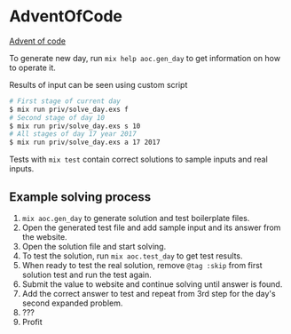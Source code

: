 # AdventOfCode

[Advent of code](https://adventofcode.com)

To generate new day, run `mix help aoc.gen_day` to get information on how to operate it.

Results of input can be seen using custom script

```bash
# First stage of current day
$ mix run priv/solve_day.exs f
# Second stage of day 10
$ mix run priv/solve_day.exs s 10
# All stages of day 17 year 2017
$ mix run priv/solve_day.exs a 17 2017
```

Tests with `mix test` contain correct solutions to sample inputs and real inputs.

## Example solving process

1. `mix aoc.gen_day` to generate solution and test boilerplate files.
2. Open the generated test file and add sample input and its answer from the website.
3. Open the solution file and start solving.
4. To test the solution, run `mix aoc.test_day` to get test results.
5. When ready to test the real solution, remove `@tag :skip` from first solution test and run the test again.
6. Submit the value to website and continue solving until answer is found.
7. Add the correct answer to test and repeat from 3rd step for the day's second expanded problem.
8. ???
9. Profit
